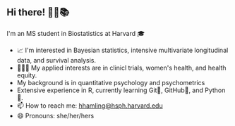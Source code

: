 ## Hi there! 👋🌿📚

I'm an MS student in Biostatistics at Harvard 🎓

- 📈 I'm interested in Bayesian statistics, intensive multivariate longitudinal data, and survival analysis.
- 👩🏻‍🔬 My applied interests are in clinicl trials, women's health, and health equity.
- My background is in quantitative psychology and psychometrics 
- Extensive experience in R, currently learning Git👾, GitHub👾, and Python🐍.
- 📫 How to reach me: hhamling@hsph.harvard.edu
- 😄 Pronouns: she/her/hers

